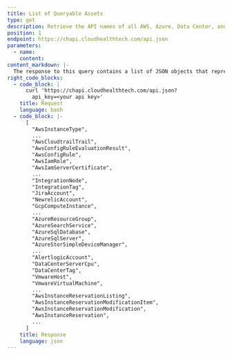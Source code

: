 ```yaml
---
title: List of Queryable Assets
type: get
description: Retrieve the API names of all AWS, Azure, Data Center, and Google Cloud asset objects that you can query in the CloudHealth Platform.
position: 1
endpoint: https://chapi.cloudhealthtech.com/api.json
parameters:
  - name:
    content:
content_markdown: |-
  The response to this query contains a list of JSON objects that represent all the AWS, Azure, Data Center, and Google Cloud assets that CloudHealth has discovered in your environment.
right_code_blocks:
  - code_block: |
      curl 'https://chapi.cloudhealthtech.com/api.json?
        api_key=<your api key>'
    title: Request
    language: bash
  - code_block: |-
      [  
        "AwsInstanceType",
        ...
        "AwsCloudtrailTrail",
        "AwsConfigRuleEvaluationResult",
        "AwsConfigRule",
        "AwsIamRole",
        "AwsIamServerCertificate",
        ...
        "IntegrationNode",
        "IntegrationTag",
        "JiraAccount",
        "NewrelicAccount",
        "GcpComputeInstance",
        ...
        "AzureResourceGroup",
        "AzureSearchService",
        "AzureSqlDatabase",
        "AzureSqlServer",
        "AzureStorSimpleDeviceManager",
        ...
        "AlertlogicAccount",
        "DataCenterServerCpu",
        "DataCenterTag",
        "VmwareHost",
        "VmwareVirtualMachine",
        ...
        "AwsInstanceReservationListing",
        "AwsInstanceReservationModificationItem",
        "AwsInstanceReservationModification",
        "AwsInstanceReservation",
        ...
      ]
    title: Response
    language: json
---
```

